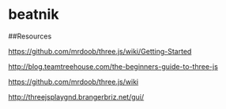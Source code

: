 # beatnik

##Resources

https://github.com/mrdoob/three.js/wiki/Getting-Started

http://blog.teamtreehouse.com/the-beginners-guide-to-three-js

https://github.com/mrdoob/three.js/wiki

http://threejsplaygnd.brangerbriz.net/gui/
